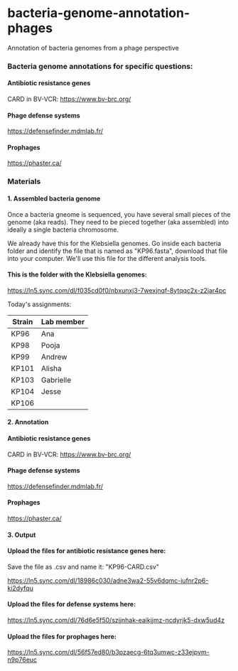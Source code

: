 # bacteria-genome-annotation-phages
Annotation of bacteria genomes from a phage perspective

### Bacteria genome annotations for specific questions:

#### Antibiotic resistance genes

CARD in BV-VCR: https://www.bv-brc.org/

#### Phage defense systems

https://defensefinder.mdmlab.fr/

#### Prophages

https://phaster.ca/


### Materials

#### 1. Assembled bacteria genome

Once a bacteria gneome is sequenced, you have several small pieces of the genome (aka reads). They need to be pieced together (aka assembled) into ideally a single bacteria chromosome.

We already have this for the Klebsiella genomes. Go inside each bacteria folder and identify the file that is named as "KP96.fasta", download that file into your computer. We'll use this file for the different analysis tools. 

#### This is the folder with the Klebsiella genomes: 

https://ln5.sync.com/dl/f035cd0f0/nbxunxj3-7wexjnqf-8ytqqc2x-z2jar4pc

Today's assignments:

| Strain      | Lab member |
| ----------- | ----------- |
| KP96      | Ana       |
| KP98      | Pooja       |
| KP99      | Andrew       |
| KP101      | Alisha       |
| KP103      | Gabrielle       |
| KP104      | Jesse       |
| KP106      |        |    


#### 2. Annotation

#### Antibiotic resistance genes

CARD in BV-VCR: https://www.bv-brc.org/

#### Phage defense systems

https://defensefinder.mdmlab.fr/

#### Prophages

https://phaster.ca/


#### 3. Output

#### Upload the files for antibiotic resistance genes here:

Save the file as .csv and name it: "KP96-CARD.csv"

https://ln5.sync.com/dl/18986c030/adne3wa2-55v6dqmc-iufnr2p6-ki2dyfqu

#### Upload the files for defense systems here:

https://ln5.sync.com/dl/76d6e5f50/szjjnhak-eaikjjmz-ncdyrjk5-dxw5ud4z

#### Upload the files for prophages here: 

https://ln5.sync.com/dl/56f57ed80/b3pzaecg-6tq3umwc-z33ejpvm-n9p76euc








